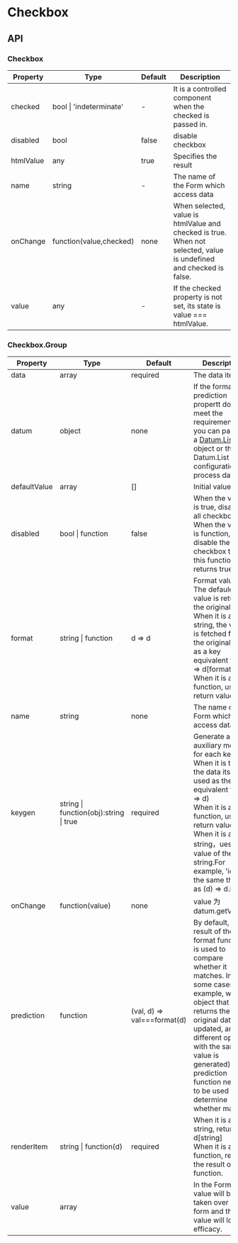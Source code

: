 # Checkbox

<example />

## API

### Checkbox

| Property | Type | Default | Description |
| --- | --- | --- | --- |
| checked | bool \| 'indeterminate' | - | It is a controlled component when the checked is passed in. |
| disabled | bool | false | disable checkbox |
| htmlValue | any | true | Specifies the result |
| name | string | - | The name of the Form which access data |
| onChange | function(value,checked) | none | When selected, value is htmlValue and checked is true.<br />When not selected, value is undefined and checked is false. |
| value | any | - | If the checked property is not set, its state is value === htmlValue.  |

### Checkbox.Group

| Property | Type | Default | Description |
| --- | --- | --- | --- |
| data | array | required | The data item |
| datum | object | none | If the format and prediction propertt do not meet the requirements, you can pass in a [Datum.List](#/components/Datum.List) object or the Datum.List configuration to process data. |
| defaultValue | array | [] | Initial value |
| disabled | bool \| function | false | When the value is true, disabled all checkboxes; When the value is function, disable the checkbox that this function returns true. |
| format | string \| function | d => d | Format value<br />The defaule value is return the original data.<br />When it is a string, the value is fetched from the original data as a key equivalent to (d) => d[format]<br />When it is a function, use its return value. |
| name | string | none | The name of the Form which access data |
| keygen | string \| function(obj):string \| true | required | Generate a auxiliary method for each key<br />When it is true, the data itself is used as the key equivalent to (d => d)<br />When it is a function, use its return value.<br />When it is a string，ues the value of the string.For example, 'id' is the same thing as (d) => d.id. |
| onChange | function(value) | none | value 为 datum.getValue() |
| prediction | function | (val, d) => val===format(d) | By default, the result of the format function is used to compare whether it matches. In some cases (for example, whe an object that returns the original data is updated, an different option with the same value  is generated), the prediction function needs to be used to determine whether match |
| renderItem | string \| function(d) | required | When it is a string, return d\[string]<br />When it is a function, return the result of the function. |
| value | array | | In the Form, the value will be taken over by the form and the value will lose efficacy. |